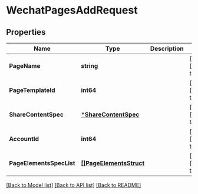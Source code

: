 # WechatPagesAddRequest

## Properties
Name | Type | Description | Notes
------------ | ------------- | ------------- | -------------
**PageName** | **string** |  | [optional] [default to null]
**PageTemplateId** | **int64** |  | [optional] [default to null]
**ShareContentSpec** | [***ShareContentSpec**](share_content_spec.md) |  | [optional] [default to null]
**AccountId** | **int64** |  | [optional] [default to null]
**PageElementsSpecList** | [**[]PageElementsStruct**](page_elements_struct.md) |  | [optional] [default to null]

[[Back to Model list]](../README.md#documentation-for-models) [[Back to API list]](../README.md#documentation-for-api-endpoints) [[Back to README]](../README.md)


